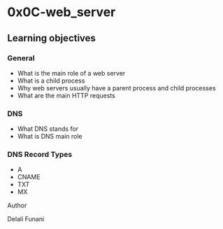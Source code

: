 # 0x0C-web_server

## Learning objectives

### General

- What is the main role of a web server
- What is a child process
- Why web servers usually have a parent process and child processes
- What are the main HTTP requests

### DNS

- What DNS stands for
- What is DNS main role

### DNS Record Types

- A
- CNAME
- TXT
- MX

Author

Delali Funani